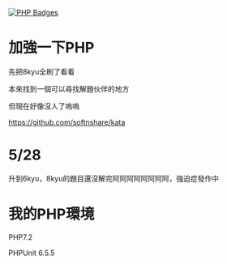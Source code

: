 [![PHP Badges](https://www.codewars.com/users/agda/badges/micro)](https://www.codewars.com/docs/ranking-and-honor-1)  
# 加強一下PHP

先把8kyu全刷了看看

本來找到一個可以尋找解題伙伴的地方

但現在好像沒人了嗚嗚



https://github.com/softnshare/kata


# 5/28

升到6kyu，8kyu的題目還沒解完阿阿阿阿阿阿阿阿，強迫症發作中

# 我的PHP環境
PHP7.2      


PHPUnit 6.5.5